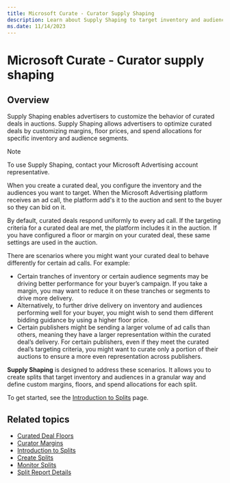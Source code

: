 ```yaml
---
title: Microsoft Curate - Curator Supply Shaping
description: Learn about Supply Shaping to target inventory and audiences with splits, set custom margins, floors, and allocations for better results.
ms.date: 11/14/2023
---
```


# Microsoft Curate - Curator supply shaping

## Overview

Supply Shaping enables advertisers to customize the behavior of curated deals in auctions. Supply Shaping allows advertisers to optimize curated deals by customizing margins, floor prices, and spend allocations for specific inventory and audience segments.

> [!NOTE]
> To use Supply Shaping, contact your Microsoft Advertising account representative.

When you create a curated deal, you configure the inventory and the audiences you want to target. When the Microsoft Advertising platform receives an ad call, the platform add's it to the auction and sent to the buyer so they can bid on it.

By default, curated deals respond uniformly to every ad call. If the targeting criteria for a curated deal are met, the platform includes it in the auction. If you have configured a floor or margin on your curated deal, these same settings are used in the auction.

There are scenarios where you might want your curated deal to behave differently for certain ad calls. For example:

- Certain tranches of inventory or certain audience segments may be driving better performance for your buyer’s campaign. If you take a margin, you may want to reduce it on these tranches or segments to drive more delivery.  
- Alternatively, to further drive delivery on inventory and audiences performing well for your buyer, you might wish to send them different bidding guidance by using a higher floor price.  
- Certain publishers might be sending a larger volume of ad calls than others, meaning they have a larger representation within the curated deal’s delivery. For certain publishers, even if they meet the curated deal’s targeting criteria, you might want to curate only a portion of their auctions to ensure a more even representation across publishers.

**Supply Shaping** is designed to address these scenarios. It allows you to create splits that target inventory and audiences in a granular way and define custom margins, floors, and spend allocations for each split.

To get started, see the [Introduction to Splits](intro-to-splits.md) page.

## Related topics

- [Curated Deal Floors](curated-deal-floors.md)
- [Curator Margins](curator-margins.md)
- [Introduction to Splits](intro-to-splits.md)
- [Create Splits](create-splits.md)
- [Monitor Splits](monitor-splits.md)
- [Split Report Details](report-on-splits.md)
